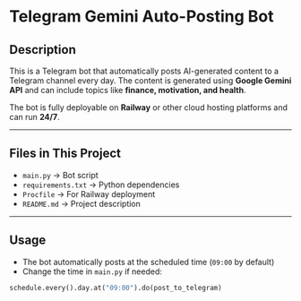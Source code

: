# Telegram Gemini Auto-Posting Bot

## Description
This is a Telegram bot that automatically posts AI-generated content to a Telegram channel every day. The content is generated using **Google Gemini API** and can include topics like **finance, motivation, and health**.

The bot is fully deployable on **Railway** or other cloud hosting platforms and can run **24/7**.

---

## Files in This Project
- `main.py` → Bot script
- `requirements.txt` → Python dependencies
- `Procfile` → For Railway deployment
- `README.md` → Project description

---

## Usage
- The bot automatically posts at the scheduled time (`09:00` by default)
- Change the time in `main.py` if needed:

```python
schedule.every().day.at("09:00").do(post_to_telegram)